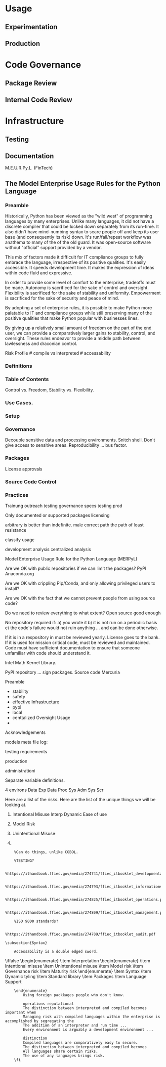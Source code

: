 

# Usage

## Experimentation

## Production


# Code Governance

## Package Review

## Internal Code Review


# Infrastructure

## Testing

## Documentation




 M.E.U.R.Py.L. (FinTech)
 
## The Model Enterprise Usage Rules for the Python Language
 
### Preamble
 
Historically, Python has been viewed as the "wild west" of programming
languages by many enterprises. Unlike many languages, it did not have a
discrete compiler that could be locked down separately from its run-time. It
also didn't have mind-numbing syntax to scare people off and keep its user
base (and consequently its risk) down. It's run/fail/repeat workflow was
anathema to many of the of the old guard. It was open-source software without
"official" support provided by a vendor.
 
This mix of factors made it difficult for IT compliance groups to fully
embrace the language, irrespective of its positive qualities. It's easily
accessible. It speeds development time. It makes the expression of ideas
within code fluid and expressive.
 
In order to provide some level of comfort to the enterprise, tradeoffs must be
made. Autonomy is sacrificed for the sake of control and oversight. Flexibility
is sacrificed for the sake of stability and uniformity. Empowerment is
sacrificed for the sake of security and peace of mind.
 
By adopting a set of enterprise rules, it is possible to make Python more
palatable to IT and compliance groups while still preserving many of the
positive qualities that make Python popular with businesses lines.
 
By giving up a relatively small amount of freedom on the part of the end user,
we can provide a comparatively larger gains to stability, control, and
oversight. These rules endeavor to provide a middle path between lawlessness
and draconian control.
 


Risk Profile
	# compile vs interpreted
	# accessability


### Definitions
 
 
### Table of Contents
 
Control vs. Freedom, Stability vs. Flexibility.
 
### Use Cases.
 
### Setup
### Governance
Decouple sensitive data and processing environments.
Snitch shell.
Don't give access to sensitive areas.
Reproducibility ... bus factor.
### Packages
 
License approvals
 
### Source Code Control
 
### Practices


Trainung outreach testing governance specs testing prod

Only documented or supported packages licensing

arbitrary is better than indefinite. male correct path the path of least resistance


classify usage

development
analysis
centralized analysis

Model Enterprise Usage Rule for the Python Language (MERPyL)

Are we OK with public repositories if we can limit the packages?
PyPI
Anaconda.org

Are we OK with crippling Pip/Conda, and only allowing privileged users to install?

Are we OK with the fact that we cannot prevent people from using source code?

Do we need to review everything to what extent? Open source good enough


No repository required if:
a) you wrote it 
b) it is not run on a periodiic basis
c) the code's failure would not ruin anything ... and can be done otherwise.

If it is in a respository in must be reviewed yearly. License goes to the bank.
If it is used for mission critical code, must be reviewed and maintained.
Code must have sufficient documentation to ensure that someone unfamiliar with code should understand it.

Intel Math Kernel Library.

PyPI repository ... sign packages. Source code Mercuria

Preamble
* stability
* safety
* effective
Infrastructure
* pypi
* local 
* centtalized
Oversight
Usage
* 
Acknowledgements


models
meta file
log:

testing requirements

production

administrationi


Separate variable definitions.


4 environs
Data Exp
Data Proc
Sys Adm
Sys Scr
 
 
Here are a list of the risks. Here are the list of the unique things we will be looking at.
 
1. Intentional Misuse
Interp
Dynamic
Ease of use
 
2. Model Risk
 
3. Unintentional Misuse
 
4.

		%Can do things, unlike COBOL.

		%TESTING?

		%https://ithandbook.ffiec.gov/media/274741/ffiec_itbooklet_developmentandacquisition.pdf

		%https://ithandbook.ffiec.gov/media/274793/ffiec_itbooklet_informationsecurity.pdf

		%https://ithandbook.ffiec.gov/media/274825/ffiec_itbooklet_operations.pdf

		%https://ithandbook.ffiec.gov/media/274809/ffiec_itbooklet_management.pdf

		%ISO 9000 standards?

		%https://ithandbook.ffiec.gov/media/274709/ffiec_itbooklet_audit.pdf

	\subsection{Syntax}

		Accessability is a double edged sword.


\iffalse
				\begin{enumerate}
   			\item Interpretation
   			\begin{enumerate}
	   			\item Intentional misuse
	   			\item Unintentional misuse
	   			\item Model risk
	   			\item Governance risk
	   			\item Maturity risk
   			\end{enumerate}
   			\item Syntax
   			\item Dynamic tyling
   			\item Standard library
   			\item Packages
   			\item Language Support

		\end{enumerate}
			Using foreign packkages people who don't know.

			operations reputational
			The distinction between interpreted and compiled becomes important when 
			Managing risk with compiled languages within the enterprise is accomplished by segregating the 
			The addition of an interpreter and run time ...
			Every environment is arguably a development environment ...

			distinction
			Compiled languages are comparatively easy to secure.
			The distinction between interpreted and compiled becomes 
			All languages share certain risks.
			The use of any languages brings risk. 
		\fi
